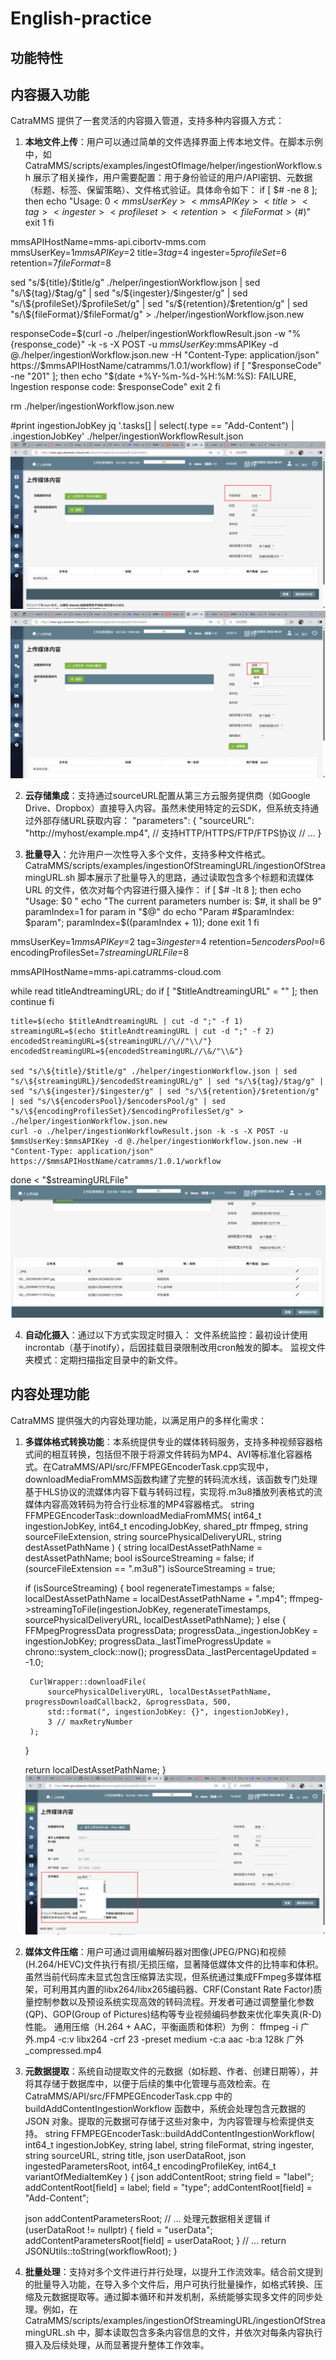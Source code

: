 # English-practice
## 功能特性

## 内容摄入功能 <!-- by [龙青蜓] -->

CatraMMS 提供了一套灵活的内容摄入管道，支持多种内容摄入方式：

1. **本地文件上传**：用户可以通过简单的文件选择界面上传本地文件。在脚本示例中，如 CatraMMS/scripts/examples/ingestOfImage/helper/ingestionWorkflow.sh 展示了相关操作，用户需要配置：用于身份验证的用户/API密钥、元数据（标题、标签、保留策略）、文件格式验证。具体命令如下：
if [ $# -ne 8 ]; then
    echo "Usage: $0 <mmsUserKey> <mmsAPIKey> <title> <tag> <ingester> <profileset> <retention> <fileFormat> ($#)"
    exit 1
fi

mmsAPIHostName=mms-api.cibortv-mms.com
mmsUserKey=$1
mmsAPIKey=$2
title=$3
tag=$4
ingester=$5
profileSet=$6
retention=$7
fileFormat=$8

sed "s/\${title}/$title/g" ./helper/ingestionWorkflow.json | sed "s/\${tag}/$tag/g" | sed "s/\${ingester}/$ingester/g" | sed "s/\${profileSet}/$profileSet/g" | sed "s/\${retention}/$retention/g" | sed "s/\${fileFormat}/$fileFormat/g" > ./helper/ingestionWorkflow.json.new

responseCode=$(curl -o ./helper/ingestionWorkflowResult.json -w "%{response_code}" -k -s -X POST -u $mmsUserKey:$mmsAPIKey -d @./helper/ingestionWorkflow.json.new -H "Content-Type: application/json" https://$mmsAPIHostName/catramms/1.0.1/workflow)
if [ "$responseCode" -ne "201" ]; then
    echo "$(date +%Y-%m-%d-%H:%M:%S): FAILURE, Ingestion response code: $responseCode"
    exit 2
fi

rm ./helper/ingestionWorkflow.json.new

#print ingestionJobKey
jq '.tasks[] | select(.type == "Add-Content") | .ingestionJobKey' ./helper/ingestionWorkflowResult.json
![alt text](images/图像上传.png)
![alt text](images/视频上传.png)

2. **云存储集成**：支持通过sourceURL配置从第三方云服务提供商（如Google Drive、Dropbox）直接导入内容。虽然未使用特定的云SDK，但系统支持通过外部存储URL获取内容：
"parameters": {
    "sourceURL": "http://myhost/example.mp4",  // 支持HTTP/HTTPS/FTP/FTPS协议
    // ...
}


3. **批量导入**：允许用户一次性导入多个文件，支持多种文件格式。CatraMMS/scripts/examples/ingestionOfStreamingURL/ingestionOfStreamingURL.sh 脚本展示了批量导入的思路，通过读取包含多个标题和流媒体 URL 的文件，依次对每个内容进行摄入操作：
if [ $# -lt 8 ]; then
    echo "Usage: $0 <mmsUserKey> <mmsAPIKey> <tag> <ingester> <retention> <encodersPool> <encodingProfilesSet> <streamingURLFile>"
    echo "The current parameters number is: $#, it shall be 9"
    paramIndex=1
    for param in "$@"
    do
        echo "Param #$paramIndex: $param";
        paramIndex=$((paramIndex + 1));
    done
    exit 1
fi

mmsUserKey=$1
mmsAPIKey=$2
tag=$3
ingester=$4
retention=$5
encodersPool=$6
encodingProfilesSet=$7
streamingURLFile=$8

mmsAPIHostName=mms-api.catramms-cloud.com

while read titleAndtreamingURL; do
    if [ "$titleAndtreamingURL" = "" ]; then
        continue
    fi

    title=$(echo $titleAndtreamingURL | cut -d ";" -f 1)
    streamingURL=$(echo $titleAndtreamingURL | cut -d ";" -f 2)
    encodedStreamingURL=${streamingURL//\//"\\/"}
    encodedStreamingURL=${encodedStreamingURL//\&/"\\&"}

    sed "s/\${title}/$title/g" ./helper/ingestionWorkflow.json | sed "s/\${streamingURL}/$encodedStreamingURL/g" | sed "s/\${tag}/$tag/g" | sed "s/\${ingester}/$ingester/g" | sed "s/\${retention}/$retention/g" | sed "s/\${encodersPool}/$encodersPool/g" | sed "s/\${encodingProfilesSet}/$encodingProfilesSet/g" > ./helper/ingestionWorkflow.json.new
    curl -o ./helper/ingestionWorkflowResult.json -k -s -X POST -u $mmsUserKey:$mmsAPIKey -d @./helper/ingestionWorkflow.json.new -H "Content-Type: application/json" https://$mmsAPIHostName/catramms/1.0.1/workflow
done < "$streamingURLFile"
![alt text](images/批量上传.png)

4. **自动化摄入**：通过以下方式实现定时摄入：
文件系统监控：最初设计使用incrontab（基于inotify），后因挂载目录限制改用cron触发的脚本。
监视文件夹模式：定期扫描指定目录中的新文件。



## 内容处理功能 <!-- by [龙青蜓] -->

CatraMMS 提供强大的内容处理功能，以满足用户的多样化需求：

1. **多媒体格式转换功能**：本系统提供专业的媒体转码服务，支持多种视频容器格式间的相互转换，包括但不限于将源文件转码为MP4、AVI等标准化容器格式。在CatraMMS/API/src/FFMPEGEncoderTask.cpp实现中，downloadMediaFromMMS函数构建了完整的转码流水线，该函数专门处理基于HLS协议的流媒体内容下载与转码过程，实现将.m3u8播放列表格式的流媒体内容高效转码为符合行业标准的MP4容器格式。
string FFMPEGEncoderTask::downloadMediaFromMMS(
    int64_t ingestionJobKey, int64_t encodingJobKey, shared_ptr<FFMpegWrapper> ffmpeg, string sourceFileExtension, string sourcePhysicalDeliveryURL,
    string destAssetPathName
)
{
    string localDestAssetPathName = destAssetPathName;
    bool isSourceStreaming = false;
    if (sourceFileExtension == ".m3u8")
        isSourceStreaming = true;

    if (isSourceStreaming)
    {
        bool regenerateTimestamps = false;
        localDestAssetPathName = localDestAssetPathName + ".mp4";
        ffmpeg->streamingToFile(ingestionJobKey, regenerateTimestamps, sourcePhysicalDeliveryURL, localDestAssetPathName);
    }
    else
    {
        FFMpegProgressData progressData;
        progressData._ingestionJobKey = ingestionJobKey;
        progressData._lastTimeProgressUpdate = chrono::system_clock::now();
        progressData._lastPercentageUpdated = -1.0;

        CurlWrapper::downloadFile(
            sourcePhysicalDeliveryURL, localDestAssetPathName, progressDownloadCallback2, &progressData, 500,
            std::format(", ingestionJobKey: {}", ingestionJobKey),
            3 // maxRetryNumber
        );
    }

    return localDestAssetPathName;
}
![alt text](images/格式转换.png)



2. **媒体文件压缩**：用户可通过调用编解码器对图像(JPEG/PNG)和视频(H.264/HEVC)文件执行有损/无损压缩，显著降低媒体文件的比特率和体积。虽然当前代码库未显式包含压缩算法实现，但系统通过集成FFmpeg多媒体框架，可利用其内置的libx264/libx265编码器、CRF(Constant Rate Factor)质量控制参数以及预设系统实现高效的转码流程。开发者可通过调整量化参数(QP)、GOP(Group of Pictures)结构等专业视频编码参数来优化率失真(R-D)性能。
通用压缩（H.264 + AAC，平衡画质和体积）为例：
ffmpeg -i 广外.mp4 -c:v libx264 -crf 23 -preset medium -c:a aac -b:a 128k 广外_compressed.mp4



3. **元数据提取**：系统自动提取文件的元数据（如标题、作者、创建日期等），并将其存储于数据库中，以便于后续的集中化管理与高效检索。在 CatraMMS/API/src/FFMPEGEncoderTask.cpp 中的 buildAddContentIngestionWorkflow 函数中，系统会处理包含元数据的 JSON 对象。提取的元数据可存储于这些对象中，为内容管理与检索提供支持。
string FFMPEGEncoderTask::buildAddContentIngestionWorkflow(
    int64_t ingestionJobKey, string label, string fileFormat, string ingester,
    string sourceURL, string title, json userDataRoot,
    json ingestedParametersRoot, int64_t encodingProfileKey,
    int64_t variantOfMediaItemKey
)
{
    json addContentRoot;
    string field = "label";
    addContentRoot[field] = label;
    field = "type";
    addContentRoot[field] = "Add-Content";

    json addContentParametersRoot;
    // ... 处理元数据相关逻辑
    if (userDataRoot != nullptr)
    {
        field = "userData";
        addContentParametersRoot[field] = userDataRoot;
    }
    // ...
    return JSONUtils::toString(workflowRoot);
}

4. **批量处理**：支持对多个文件进行并行处理，以提升工作流效率。结合前文提到的批量导入功能，在导入多个文件后，用户可执行批量操作，如格式转换、压缩及元数据提取等。通过脚本循环和并发机制，系统能够实现多文件的同步处理。例如，在 CatraMMS/scripts/examples/ingestionOfStreamingURL/ingestionOfStreamingURL.sh 中，脚本读取包含多条内容信息的文件，并依次对每条内容执行摄入及后续处理，从而显著提升整体工作效率。
